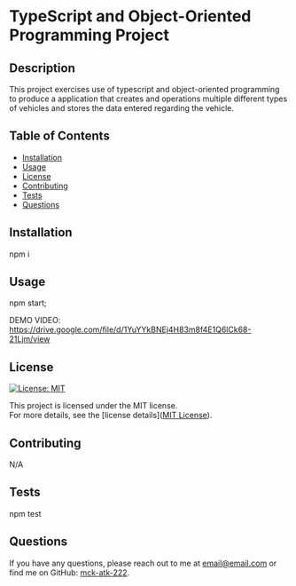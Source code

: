 # TypeScript and Object-Oriented Programming Project

## Description
This project exercises use of typescript and object-oriented programming to produce a application that creates and operations multiple different types of vehicles and stores the data entered regarding the vehicle.

## Table of Contents
- [Installation](#installation)
- [Usage](#usage)
- [License](#license)
- [Contributing](#contributing)
- [Tests](#tests)
- [Questions](#questions)

## Installation
npm i

## Usage
npm start; 

DEMO VIDEO: https://drive.google.com/file/d/1YuYYkBNEj4H83m8f4E1Q6lCk68-21Ljm/view

## License
[![License: MIT](https://img.shields.io/badge/License-MIT-blue.svg)](https://opensource.org/licenses/MIT)

This project is licensed under the MIT license.  
For more details, see the [license details]([MIT License](https://opensource.org/licenses/MIT)).

## Contributing
N/A

## Tests
npm test

## Questions
If you have any questions, please reach out to me at [email@email.com](mailto:email@email.com) or find me on GitHub: [mck-atk-222](https://github.com/mck-atk-222).
